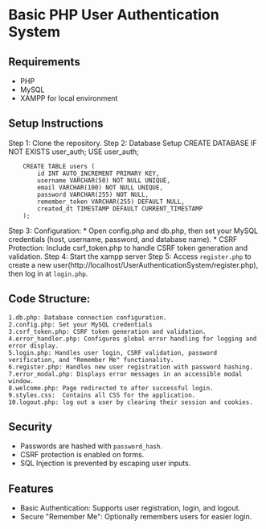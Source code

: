 # Basic PHP User Authentication System

## Requirements
- PHP 
- MySQL
- XAMPP for local environment

## Setup Instructions
Step 1: Clone the repository.
Step 2: Database Setup
    <!-- create database and table using below query -->
        CREATE DATABASE IF NOT EXISTS user_auth;
        USE user_auth;

        CREATE TABLE users (
            id INT AUTO_INCREMENT PRIMARY KEY,
            username VARCHAR(50) NOT NULL UNIQUE,
            email VARCHAR(100) NOT NULL UNIQUE,
            password VARCHAR(255) NOT NULL,
            remember_token VARCHAR(255) DEFAULT NULL,
            created_dt TIMESTAMP DEFAULT CURRENT_TIMESTAMP
        );
Step 3: Configuration:
        * Open config.php and db.php, then set your MySQL credentials (host, username, password, and database name).
        * CSRF Protection: Include csrf_token.php to handle CSRF token generation and validation.
Step 4: Start the xampp server
Step 5: Access `register.php` to create a new user(http://localhost/UserAuthenticationSystem/register.php), then log in at `login.php`.



## Code Structure:
    1.db.php: Database connection configuration.
    2.config.php: Set your MySQL credentials
    3.csrf_token.php: CSRF token generation and validation.
    4.error_handler.php: Configures global error handling for logging and error display.
    5.login.php: Handles user login, CSRF validation, password verification, and "Remember Me" functionality.
    6.register.php: Handles new user registration with password hashing.
    7.error_modal.php: Displays error messages in an accessible modal window.
    8.welcome.php: Page redirected to after successful login.
    9.styles.css:  Contains all CSS for the application.
    10.logout.php: log out a user by clearing their session and cookies.

## Security
- Passwords are hashed with `password_hash`.
- CSRF protection is enabled on forms.
- SQL Injection is prevented by escaping user inputs.

## Features
- Basic Authentication: Supports user registration, login, and logout.
- Secure "Remember Me": Optionally remembers users for easier login.
